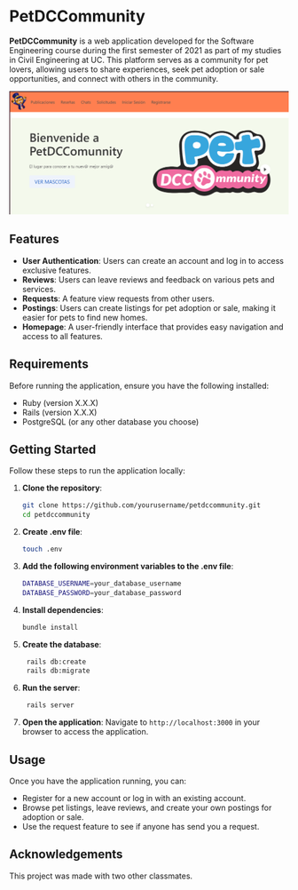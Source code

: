 # PetDCCommunity

**PetDCCommunity** is a web application developed for the Software Engineering course during the first semester of 2021 as part of my studies in Civil Engineering at UC. This platform serves as a community for pet lovers, allowing users to share experiences, seek pet adoption or sale opportunities, and connect with others in the community.

![alt text](image.png)

## Features

- **User Authentication**: Users can create an account and log in to access exclusive features.
- **Reviews**: Users can leave reviews and feedback on various pets and services.
- **Requests**: A feature view requests from other users.
- **Postings**: Users can create listings for pet adoption or sale, making it easier for pets to find new homes.
- **Homepage**: A user-friendly interface that provides easy navigation and access to all features.

## Requirements

Before running the application, ensure you have the following installed:

- Ruby (version X.X.X)
- Rails (version X.X.X)
- PostgreSQL (or any other database you choose)

## Getting Started

Follow these steps to run the application locally:

1. **Clone the repository**:

   ```bash
   git clone https://github.com/yourusername/petdccommunity.git
   cd petdccommunity
    ```

2. **Create .env file**:

   ```bash
   touch .env
    ```

3. **Add the following environment variables to the .env file**:

   ```bash
   DATABASE_USERNAME=your_database_username
   DATABASE_PASSWORD=your_database_password
   ```

4. **Install dependencies**:

   ```bash
   bundle install
    ```

5. **Create the database**:

   ```bash
    rails db:create
    rails db:migrate
    ```

6. **Run the server**:

   ```bash
    rails server
    ```

7. **Open the application**:
Navigate to `http://localhost:3000` in your browser to access the application.

## Usage

Once you have the application running, you can:

- Register for a new account or log in with an existing account.
- Browse pet listings, leave reviews, and create your own postings for adoption or sale.
- Use the request feature to see if anyone has send you a request.

## Acknowledgements

This project was made with two other classmates.
